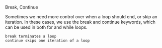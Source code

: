 Break, Continue

Sometimes we need more control over when a loop should end, or skip an iteration. In these cases, we use the break and continue keywords, which can be used in both for and while loops.

    break terminates a loop
    continue skips one iteration of a loop
